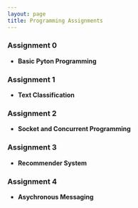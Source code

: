 ```yaml
---
layout: page
title: Programming Assignments
---
```


### Assignment 0

- **Basic Pyton Programming**

### Assignment 1

- **Text Classification**

### Assignment 2

- **Socket and Concurrent Programming**

### Assignment 3

- **Recommender System**

### Assignment 4

- **Asychronous Messaging**
